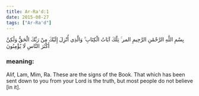 ```yaml
---
title: Ar-Ra'd:1
date: 2015-08-27
tags: ["Ar-Ra'd"]
---
```

بِسْمِ اللَّهِ الرَّحْمَٰنِ الرَّحِيمِ المر ۚ تِلْكَ آيَاتُ الْكِتَابِ ۗ وَالَّذِي أُنْزِلَ إِلَيْكَ مِنْ رَبِّكَ الْحَقُّ وَلَٰكِنَّ أَكْثَرَ النَّاسِ لَا يُؤْمِنُونَ
### meaning: 
Alif, Lam, Mim, Ra. These are the signs of the Book. That which has been sent down to you from your Lord is the truth, but most people do not believe [in it].
